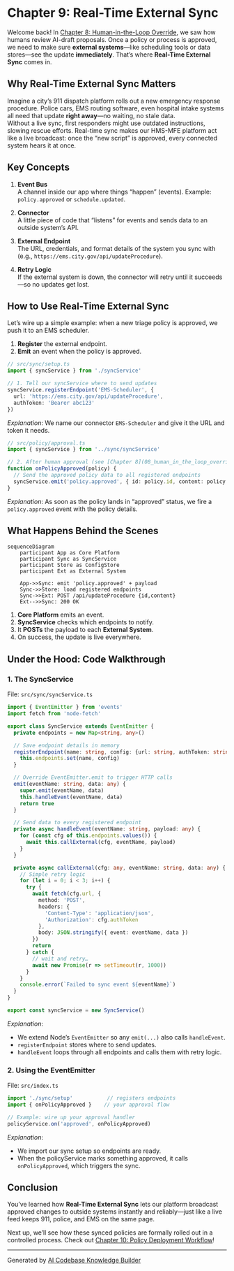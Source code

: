 # Chapter 9: Real-Time External Sync

Welcome back! In [Chapter 8: Human-in-the-Loop Override](08_human_in_the_loop_override_.md), we saw how humans review AI-draft proposals. Once a policy or process is approved, we need to make sure **external systems**—like scheduling tools or data stores—see the update **immediately**. That’s where **Real-Time External Sync** comes in.

## Why Real-Time External Sync Matters

Imagine a city’s 911 dispatch platform rolls out a new emergency response procedure. Police cars, EMS routing software, even hospital intake systems all need that update **right away**—no waiting, no stale data.  
Without a live sync, first responders might use outdated instructions, slowing rescue efforts. Real-time sync makes our HMS-MFE platform act like a live broadcast: once the “new script” is approved, every connected system hears it at once.

## Key Concepts

1. **Event Bus**  
   A channel inside our app where things “happen” (events). Example: `policy.approved` or `schedule.updated`.

2. **Connector**  
   A little piece of code that “listens” for events and sends data to an outside system’s API.

3. **External Endpoint**  
   The URL, credentials, and format details of the system you sync with (e.g., `https://ems.city.gov/api/updateProcedure`).

4. **Retry Logic**  
   If the external system is down, the connector will retry until it succeeds—so no updates get lost.

## How to Use Real-Time External Sync

Let’s wire up a simple example: when a new triage policy is approved, we push it to an EMS scheduler.

1. **Register** the external endpoint.  
2. **Emit** an event when the policy is approved.

```ts
// src/sync/setup.ts
import { syncService } from './syncService'

// 1. Tell our syncService where to send updates
syncService.registerEndpoint('EMS-Scheduler', {
  url: 'https://ems.city.gov/api/updateProcedure',
  authToken: 'Bearer abc123'
})
```
*Explanation*: We name our connector `EMS-Scheduler` and give it the URL and token it needs.

```ts
// src/policy/approval.ts
import { syncService } from '../sync/syncService'

// 2. After human approval (see [Chapter 8](08_human_in_the_loop_override_.md))
function onPolicyApproved(policy) {
  // Send the approved policy data to all registered endpoints
  syncService.emit('policy.approved', { id: policy.id, content: policy.content })
}
```
*Explanation*: As soon as the policy lands in “approved” status, we fire a `policy.approved` event with the policy details.

## What Happens Behind the Scenes

```mermaid
sequenceDiagram
    participant App as Core Platform
    participant Sync as SyncService
    participant Store as ConfigStore
    participant Ext as External System

    App->>Sync: emit 'policy.approved' + payload
    Sync->>Store: load registered endpoints
    Sync->>Ext: POST /api/updateProcedure {id,content}
    Ext-->>Sync: 200 OK
```

1. **Core Platform** emits an event.  
2. **SyncService** checks which endpoints to notify.  
3. It **POSTs** the payload to each **External System**.  
4. On success, the update is live everywhere.

## Under the Hood: Code Walkthrough

### 1. The SyncService

File: `src/sync/syncService.ts`

```ts
import { EventEmitter } from 'events'
import fetch from 'node-fetch'

export class SyncService extends EventEmitter {
  private endpoints = new Map<string, any>()

  // Save endpoint details in memory
  registerEndpoint(name: string, config: {url: string, authToken: string}) {
    this.endpoints.set(name, config)
  }

  // Override EventEmitter.emit to trigger HTTP calls
  emit(eventName: string, data: any) {
    super.emit(eventName, data)
    this.handleEvent(eventName, data)
    return true
  }

  // Send data to every registered endpoint
  private async handleEvent(eventName: string, payload: any) {
    for (const cfg of this.endpoints.values()) {
      await this.callExternal(cfg, eventName, payload)
    }
  }

  private async callExternal(cfg: any, eventName: string, data: any) {
    // Simple retry logic
    for (let i = 0; i < 3; i++) {
      try {
        await fetch(cfg.url, {
          method: 'POST',
          headers: {
            'Content-Type': 'application/json',
            'Authorization': cfg.authToken
          },
          body: JSON.stringify({ event: eventName, data })
        })
        return
      } catch {
        // wait and retry…
        await new Promise(r => setTimeout(r, 1000))
      }
    }
    console.error(`Failed to sync event ${eventName}`)
  }
}

export const syncService = new SyncService()
```

*Explanation*:  
- We extend Node’s `EventEmitter` so any `emit(...)` also calls `handleEvent`.  
- `registerEndpoint` stores where to send updates.  
- `handleEvent` loops through all endpoints and calls them with retry logic.

### 2. Using the EventEmitter

File: `src/index.ts`

```ts
import './sync/setup'           // registers endpoints
import { onPolicyApproved }    // your approval flow

// Example: wire up your approval handler
policyService.on('approved', onPolicyApproved)
```
*Explanation*:  
- We import our sync setup so endpoints are ready.  
- When the policyService marks something approved, it calls `onPolicyApproved`, which triggers the sync.

## Conclusion

You’ve learned how **Real-Time External Sync** lets our platform broadcast approved changes to outside systems instantly and reliably—just like a live feed keeps 911, police, and EMS on the same page.  

Next up, we’ll see how these synced policies are formally rolled out in a controlled process. Check out [Chapter 10: Policy Deployment Workflow](10_policy_deployment_workflow_.md)!

---

Generated by [AI Codebase Knowledge Builder](https://github.com/The-Pocket/Tutorial-Codebase-Knowledge)